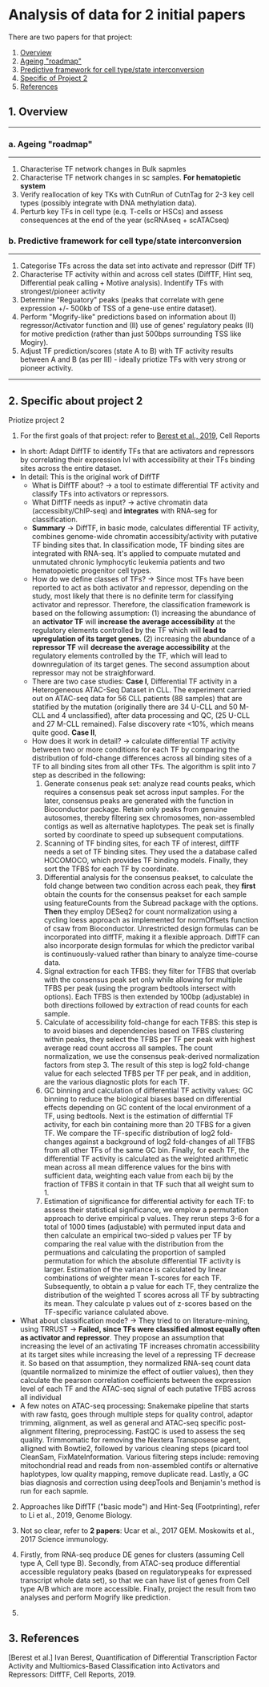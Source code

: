 # Analysis of data for 2 initial papers

There are two papers for that project:
1. [Overview](#overview)
  1. [Ageing "roadmap"](#project1)
  2. [Predictive framework for cell type/state interconversion](#project2)
2. [Specific of Project 2](#spec_proj_2)
3. [References](#references)
## <a id="overview">1. Overview</a>
-----
### <a id="project1">a. Ageing "roadmap"</a>
---
1. Characterise TF network changes in Bulk sapmles
2. Characterise TF network changes in sc samples. **For hematopietic system**
3. Verify reallocation of key TKs with CutnRun of CutnTag for 2-3 key cell types (possibly integrate with DNA methylation data). 
4. Perturb key TFs in cell type (e.q. T-cells or HSCs) and assess consequences at the end of the year (scRNAseq + scATACseq)

### <a id="project2">b. Predictive framework for cell type/state interconversion</a>
---
1. Categorise TFs across the data set into activate and repressor (Diff TF)
2. Characterise TF activity within and across cell states (DiffTF, Hint seq, Differential peak calling + Motive analysis). Indentify TFs with strongest/pioneer activity
3. Determine "Reguatory" peaks (peaks that correlate with gene expression +/- 500kb of TSS of a gene-use entire dataset).
4. Perform "Mogrify-like" predictions based on information about (I) regressor/Activator function and (II) use of genes' regulatory peaks (II) for motive prediction (rather than just 500bps surrounding TSS like Mogiry).
5. Adjust TF prediction/scores (state A to B) with TF activity results between A and B (as per III) - ideally priotize TFs with very strong or pioneer activity.
---
## <a id="spec_proj_2">2. Specific about project 2</a>
Priotize project 2
1. For the first goals of that project: refer to [Berest et al., 2019](#Berest_et_al_2019), Cell Reports
  * In short: Adapt DiffTF to identify TFs that are activators and repressors by correlating their expression lvl with accessibility at their TFs binding sites across the entire dataset.
  * In detail: This is the original work of DiffTF
    * What is DiffTF about? -> a tool to estimate differential TF activity and classify TFs into activators or repressors.
    * What DiffTF needs as input? -> active chromatin data (accessibity/ChIP-seq) and **integrates** with RNA-seg for classification.
    * **Summary** -> DiffTF, in basic mode, calculates differential TF activity, combines genome-wide chromatin accessibity/activity with putative TF binding sites that. In classification mode, TF binding sites are integrated with RNA-seq. It's applied to compuate mutated and unmutated chronic lymphocytic leukemia patients and two hematopoietic progenitor cell types.
    * How do we define classes of TFs? -> Since most TFs have been reported to act as both activator and repressor, depending on the study, most likely that there is no definite term for classifying activator and repressor. Therefore, the classification framework is based on the following assumption: (1) increasing the abundance of an **activator TF** will **increase the average accessibility** at the regulatory elements controlled by the TF which will **lead to upregulation of its target genes**. (2) increasing the abundance of a **repressor TF** will **decrease the average accessibility** at the regulatory elements controlled by the TF, which will lead to downregulation of its target genes. The second assumption about repressor may not be straighforward. 
    * There are two case studies: **Case I**, Differential TF activity in a Heterogeneous ATAC-Seq Dataset in CLL. The experiment carried out on ATAC-seq data for 56 CLL patients (88 samples) that are statified by the mutation (originally there are 34 U-CLL and 50 M-CLL and 4 unclassified), after data processing and QC, (25 U-CLL and 27 M-CLL remained). False discovery rate <10%, which means quite good. **Case II**, 
    * How does it work in detail? -> calculate differential TF activity between two or more conditions for each TF by comparing the distribution of fold-change differences across all binding sites of a TF to all binding sites from all other TFs. The algorithm is split into 7 step as described in the following:
         1. Generate consenus peak set: analyze read counts peaks, which requires a consensus peak set across input samples.
For the later, consensus peaks are generated with the function in Bioconductor package. Retain only peaks from genuine autosomes, thereby filtering sex chromosomes, non-assembled contigs as well as alternative haplotypes. The peak set is finally sorted by coordinate to speed up subsequent computations. 
         2. Scanning of TF binding sites, for each TF of interest, diffTF needs a set of TF binding sites. They used the a database called HOCOMOCO, which provides TF binding models.
Finally, they sort the TFBS for each TF by coordinate.
         3. Differential analysis for the consensus peakset, to calculate the fold change between two condition across each peak, they **first** obtain the counts for the consensus peakset for each sample using featureCounts from the Subread package with the options. **Then** they employ DESeq2 for count normalization using a cycling loess approach as implemented for normOffsets function of csaw from Bioconductor. Unrestricted design formulas can be incorporated into diffTF, making it a flexible approach. DiffTF can also incorporate design formulas for which the predictor varibal is continuously-valued rather than binary to analyze time-course data. 
        4. Signal extraction for each TFBS: they filter for TFBS that overlab with the consensus peak set only while allowing for multiple TFBS per peak (using the program bedtools intersect with options). Each TFBS is then extended by 100bp (adjustable) in both directions followed by extraction of read counts for each sample. 
        5. Calculate of accessibility fold-change for each TFBS: this step is to avoid biases and dependencies based on TFBS clustering within peaks, they select the TFBS per TF per peak with highest average read count accross all samples. The count normalization, we use the consensus peak-derived normalization factors from step 3. The result of this step is log2 fold-change value for each selected TFBS per TF per peak, and in addition, are the various diagnostic plots for each TF. 
        6. GC binning and calculation of differential TF activity values: GC binning to reduce the biological biases based on differential effects depending on GC content of the local environment of a TF, using bedtools. Next is the estimation of differntial TF activity, for each bin containing more than 20 TFBS for a given TF. We compare the TF-specific distribution of log2 fold-changes against a background of log2 fold-changes of all TFBS from all other TFs of the same GC bin. Finally, for each TF, the differential TF activity is calculated as the weighted arithmetic mean across all mean difference values for the bins with sufficient data, weighting each value from each bij by the fraction of TFBS it contain in that TF such that all weight sum to 1. 
       7. Estimation of significance for differential activity for each TF: to assess their statistical significance, we emplow a permutation approach to derive empirical p values. They rerun steps 3-6 for a total of 1000 times (adjustable) with permuted input data and then calculate an empirical two-sided p values per TF by comparing the real value with the distribution from the permuations and calculating the proportion of sampled permutation for which the absolute differential TF activity is larger. Estimation of the variance is calculated by linear combinations of weighter mean T-scores for each TF. Subsequently, to obtain a p value for each TF, they centralize the distribution of the weighted T scores across all TF by subtracting its mean. They calculate p values out of z-scores based on the TF-specific variance calulated above.  
  * What about classification mode? -> They tried to on literature-mining, using TRRUST -> **Failed, since TFs were classified almost equally often as activator and repressor**. They propose an assumption that increasing the level of an activating TF increases chromatin accessibility at its target sites while increasing the level of a repressing TF decrease it. So based on that assumption, they normalized RNA-seq count data (quantile normalized to minimize the effect of outlier values), then they calculate the pearson correlation coefficients between the expression level of each TF and the ATAC-seq signal of each putative TFBS across all individual 
  * A few notes on ATAC-seq processing: Snakemake pipeline that starts with raw fastq, goes through multiple steps for quality control, adaptor trimming, alignment, as well as general and ATAC-seq specific post-alignment filtering, preprocessing. FastQC is used to assess the seq quality. Trimmomatic for removing the Nextera Transposese agent, alligned with Bowtie2, followed by various cleaning steps (picard tool CleanSam, FixMateInformation. Various filtering steps include: removing mitochondrial read and reads from non-assembled contifs or alternative haplotypes, low quality mapping, remove duplicate read. Lastly, a GC bias diagnosis and correction using deepTools and Benjamin's method is run for each sapmle. 

2. Approaches like DiffTF ("basic mode") and Hint-Seq (Footprinting), refer to Li et al., 2019, Genome Biology.

3. Not so clear, refer to **2 papers**: Ucar et al., 2017 GEM. Moskowits et al., 2017 Science immunology. 

4. Firstly, from RNA-seq produce DE genes for clusters (assuming Cell type A, Cell type B). Secondly, from ATAC-seq produce differential accessible regulatory peaks (based on regulatorypeaks for expressed transcript whole data set), so that we can have list of genes from  Cell type A/B which are more accessible. Finally, project the result from two analyses and perform Mogrify like prediction. 

5.  

## <a id="references">3. References</a>
<a id="Berest_et_al_2019">[Berest et al.]</a> Ivan Berest, Quantification of Differential Transcription Factor Activity and Multiomics-Based Classification into Activators and Repressors: DiffTF, Cell Reports, 2019.
